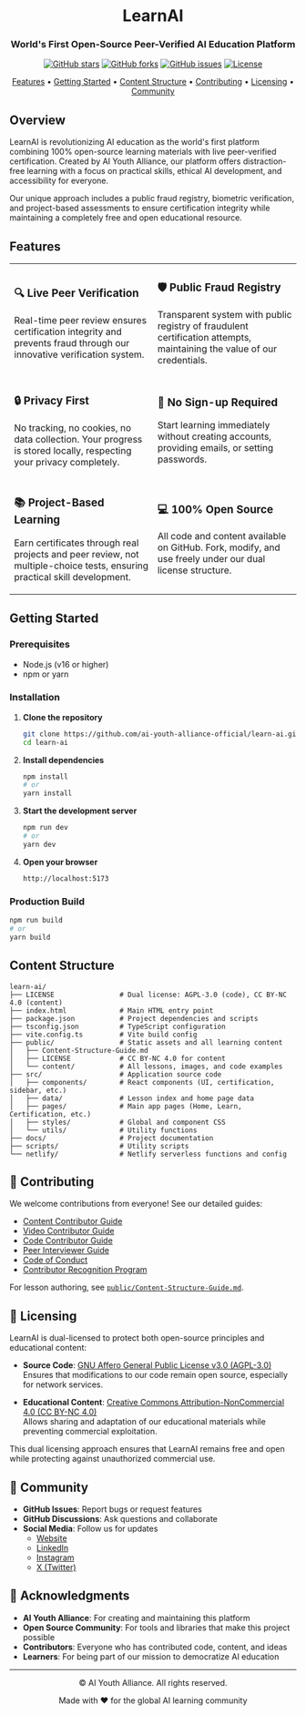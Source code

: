 <div align="center">
    <h1>LearnAI</h1>
  
  <h3>World's First Open-Source Peer-Verified AI Education Platform</h3>

  <p>
    <a href="https://github.com/ai-youth-alliance-official/learn-ai/stargazers"><img src="https://img.shields.io/github/stars/ai-youth-alliance-official/learn-ai?style=for-the-badge" alt="GitHub stars"></a>
    <a href="https://github.com/ai-youth-alliance-official/learn-ai/network/members"><img src="https://img.shields.io/github/forks/ai-youth-alliance-official/learn-ai?style=for-the-badge" alt="GitHub forks"></a>
    <a href="https://github.com/ai-youth-alliance-official/learn-ai/issues"><img src="https://img.shields.io/github/issues/ai-youth-alliance-official/learn-ai?style=for-the-badge" alt="GitHub issues"></a>
    <a href="https://github.com/ai-youth-alliance-official/learn-ai/blob/main/LICENSE"><img src="https://img.shields.io/github/license/ai-youth-alliance-official/learn-ai?style=for-the-badge" alt="License"></a>
  </p>

  <p>
    <a href="#features">Features</a> •
    <a href="#getting-started">Getting Started</a> •
    <a href="#content-structure">Content Structure</a> •
    <a href="#contributing">Contributing</a> •
    <a href="#licensing">Licensing</a> •
    <a href="#community">Community</a>
  </p>
</div>

## Overview

LearnAI is revolutionizing AI education as the world's first platform combining 100% open-source learning materials with live peer-verified certification. Created by AI Youth Alliance, our platform offers distraction-free learning with a focus on practical skills, ethical AI development, and accessibility for everyone.

Our unique approach includes a public fraud registry, biometric verification, and project-based assessments to ensure certification integrity while maintaining a completely free and open educational resource.

## Features

<table>
  <tr>
    <td width="50%">
      <h3>🔍 Live Peer Verification</h3>
      <p>Real-time peer review ensures certification integrity and prevents fraud through our innovative verification system.</p>
    </td>
    <td width="50%">
      <h3>🛡️ Public Fraud Registry</h3>
      <p>Transparent system with public registry of fraudulent certification attempts, maintaining the value of our credentials.</p>
    </td>
  </tr>
  <tr>
    <td width="50%">
      <h3>🔒 Privacy First</h3>
      <p>No tracking, no cookies, no data collection. Your progress is stored locally, respecting your privacy completely.</p>
    </td>
    <td width="50%">
      <h3>🚫 No Sign-up Required</h3>
      <p>Start learning immediately without creating accounts, providing emails, or setting passwords.</p>
    </td>
  </tr>
  <tr>
    <td width="50%">
      <h3>📚 Project-Based Learning</h3>
      <p>Earn certificates through real projects and peer review, not multiple-choice tests, ensuring practical skill development.</p>
    </td>
    <td width="50%">
      <h3>💻 100% Open Source</h3>
      <p>All code and content available on GitHub. Fork, modify, and use freely under our dual license structure.</p>
    </td>
  </tr>
</table>

## Getting Started

### Prerequisites

- Node.js (v16 or higher)
- npm or yarn

### Installation

1. **Clone the repository**
   ```bash
   git clone https://github.com/ai-youth-alliance-official/learn-ai.git
   cd learn-ai
   ```

2. **Install dependencies**
   ```bash
   npm install
   # or
   yarn install
   ```

3. **Start the development server**
   ```bash
   npm run dev
   # or
   yarn dev
   ```

4. **Open your browser**
   ```
   http://localhost:5173
   ```

### Production Build

```bash
npm run build
# or
yarn build
```

## Content Structure

```
learn-ai/
├── LICENSE                # Dual license: AGPL-3.0 (code), CC BY-NC 4.0 (content)
├── index.html             # Main HTML entry point
├── package.json           # Project dependencies and scripts
├── tsconfig.json          # TypeScript configuration
├── vite.config.ts         # Vite build config
├── public/                # Static assets and all learning content
│   ├── Content-Structure-Guide.md
│   ├── LICENSE            # CC BY-NC 4.0 for content
│   └── content/           # All lessons, images, and code examples
├── src/                   # Application source code
│   ├── components/        # React components (UI, certification, sidebar, etc.)
│   ├── data/              # Lesson index and home page data
│   ├── pages/             # Main app pages (Home, Learn, Certification, etc.)
│   ├── styles/            # Global and component CSS
│   └── utils/             # Utility functions
├── docs/                  # Project documentation
├── scripts/               # Utility scripts
└── netlify/               # Netlify serverless functions and config
```

## 🤝 Contributing

We welcome contributions from everyone! See our detailed guides:

- [Content Contributor Guide](docs/contributor-content.md)
- [Video Contributor Guide](docs/contributor-video.md)
- [Code Contributor Guide](docs/contributor-code.md)
- [Peer Interviewer Guide](docs/contributor-peer-interviewer.md)
- [Code of Conduct](docs/contributor-code-of-conduct.md)
- [Contributor Recognition Program](docs/contributor-recognition.md)

For lesson authoring, see [`public/Content-Structure-Guide.md`](public/Content-Structure-Guide.md).

## 📜 Licensing

LearnAI is dual-licensed to protect both open-source principles and educational content:

- **Source Code**: [GNU Affero General Public License v3.0 (AGPL-3.0)](https://www.gnu.org/licenses/agpl-3.0.html)  
  Ensures that modifications to our code remain open source, especially for network services.

- **Educational Content**: [Creative Commons Attribution-NonCommercial 4.0 (CC BY-NC 4.0)](https://creativecommons.org/licenses/by-nc/4.0/)  
  Allows sharing and adaptation of our educational materials while preventing commercial exploitation.

This dual licensing approach ensures that LearnAI remains free and open while protecting against unauthorized commercial use.

## 👥 Community

- **GitHub Issues**: Report bugs or request features
- **GitHub Discussions**: Ask questions and collaborate
- **Social Media**: Follow us for updates
  - [Website](https://aiyouthalliance.tech)
  - [LinkedIn](https://www.linkedin.com/company/aiyouthalliance)
  - [Instagram](https://www.instagram.com/aiyouthalliance/)
  - [X (Twitter)](https://x.com/aiyouthalliance)

## 🌟 Acknowledgments

- **AI Youth Alliance**: For creating and maintaining this platform
- **Open Source Community**: For tools and libraries that make this project possible
- **Contributors**: Everyone who has contributed code, content, and ideas
- **Learners**: For being part of our mission to democratize AI education

---

<div align="center">
  <p>© AI Youth Alliance. All rights reserved.</p>
  <p>Made with ❤️ for the global AI learning community</p>
</div>
